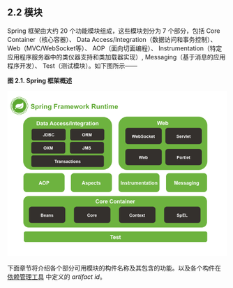 ## 2.2 模块

Spring 框架由大约 20 个功能模块组成，这些模块划分为 7 个部分，包括 Core Container（核心容器）、 Data Access/Integration（数据访问和事务控制）、 Web（MVC/WebSocket等）、 AOP（面向切面编程）、 Instrumentation（特定应用程序服务器中的类仪器支持和类加载器实现）, Messaging（基于消息的应用程序开发）、 Test（测试模块）。如下图所示——

**图 2.1. Spring 框架概述**

![](../images/spring-overview.png.pagespeed.ce.XVe1noRCMt.png "spring overview")

下面章节将介绍各个部分可用模块的构件名称及其包含的功能。以及各个构件在 [依赖管理工具](12-2.3.1.Dependency-Management-and-Naming-Conventions.md) 中定义的 _artifact id_。